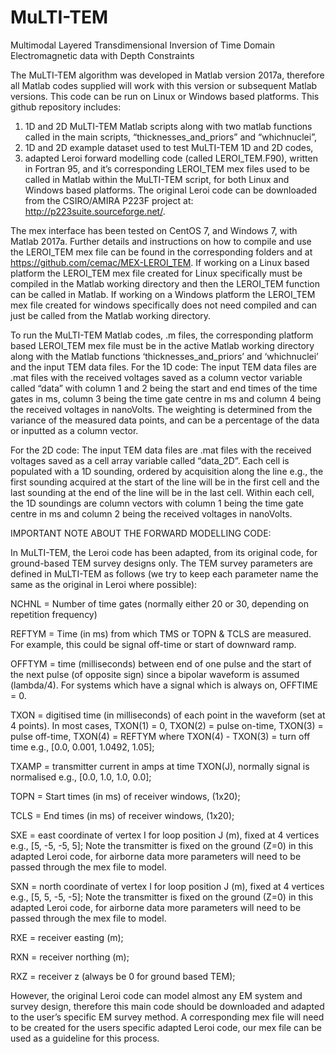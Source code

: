 # MuLTI-TEM

Multimodal Layered Transdimensional Inversion of Time Domain Electromagnetic data with Depth Constraints

The MuLTI-TEM algorithm was developed in Matlab version 2017a, therefore all Matlab codes supplied will work with this version or subsequent Matlab versions. This code can be run on Linux or Windows based platforms. This github repository includes: 

1.	1D and 2D MuLTI-TEM Matlab scripts along with two matlab functions called in the main scripts, “thicknesses_and_priors” and “whichnuclei”,
2.	1D and 2D example dataset used to test MuLTI-TEM 1D and 2D codes,
3.	adapted Leroi forward modelling code (called LEROI_TEM.F90), written in Fortran 95, and it’s corresponding LEROI_TEM mex files used to be called in Matlab within the MuLTI-TEM script, for both Linux and Windows based platforms. The original Leroi code can be downloaded from the CSIRO/AMIRA P223F project at: http://p223suite.sourceforge.net/.

The mex interface has been tested on CentOS 7, and Windows 7, with Matlab 2017a. Further details and instructions on how to compile and use the LEROI_TEM mex file can be found in the corresponding folders and at https://github.com/cemac/MEX-LEROI_TEM. If working on a Linux based platform the LEROI_TEM mex file created for Linux specifically must be compiled in the Matlab working directory and then the LEROI_TEM function can be called in Matlab. If working on a Windows platform the LEROI_TEM mex file created for windows specifically does not need compiled and can just be called from the Matlab working directory. 

To run the MuLTI-TEM Matlab codes, .m files, the corresponding platform based LEROI_TEM mex file must be in the active Matlab working directory along with the Matlab functions ‘thicknesses_and_priors’ and ‘whichnuclei’ and the input TEM data files.
For the 1D code: The input TEM data files are .mat files with the received voltages saved as a column vector variable called “data” with column 1 and 2 being the start and end times of the time gates in ms, column 3 being the time gate centre in ms and column 4 being the received voltages in nanoVolts. The weighting is determined from the variance of the measured data points, and can be a percentage of the data or inputted as a column vector.

For the 2D code: The input TEM data files are .mat files with the received voltages saved as a cell array variable called “data_2D”. Each cell is populated with a 1D sounding, ordered by acquisition along the line e.g., the first sounding acquired at the start of the line will be in the first cell and the last sounding at the end of the line will be in the last cell. Within each cell, the 1D soundings are column vectors with column 1 being the time gate centre in ms and column 2 being the received voltages in nanoVolts.

IMPORTANT NOTE ABOUT THE FORWARD MODELLING CODE: 

In MuLTI-TEM, the Leroi code has been adapted, from its original code, for ground-based TEM survey designs only.  The TEM survey parameters are defined in MuLTI-TEM as follows (we try to keep each parameter name the same as the original in Leroi where possible):

NCHNL = Number of time gates (normally either 20 or 30, depending on repetition frequency)

REFTYM = Time (in ms) from which TMS or TOPN & TCLS are measured. For example, this could be signal off-time or start of downward ramp.

OFFTYM = time (milliseconds) between end of one pulse and the start of the next pulse (of opposite sign) since a bipolar waveform is assumed (lambda/4). For systems which have a signal which is always on, OFFTIME = 0.

TXON   = digitised time (in milliseconds) of each point in the waveform (set at 4 points). In most cases, TXON(1) = 0, TXON(2) = pulse on-time, TXON(3) = pulse off-time, TXON(4) = REFTYM where TXON(4) - TXON(3) = turn off time e.g., [0.0, 0.001, 1.0492, 1.05];

TXAMP  = transmitter current in amps at time TXON(J), normally signal is normalised e.g., [0.0, 1.0, 1.0, 0.0];

TOPN   = Start times (in ms) of receiver windows, (1x20);

TCLS   = End times (in ms) of receiver windows, (1x20);

SXE    = east coordinate of vertex I for loop position J (m), fixed at 4 vertices e.g., [5, -5, -5, 5]; Note the transmitter is fixed on the ground (Z=0) in this adapted Leroi code, for airborne data more parameters will need to be passed through the mex file to model.

SXN    = north coordinate of vertex I for loop position J (m), fixed at 4 vertices e.g., [5, 5, -5, -5]; Note the transmitter is fixed on the ground (Z=0) in this adapted Leroi code, for airborne data more parameters will need to be passed through the mex file to model.

RXE    = receiver easting (m);

RXN    = receiver northing (m);

RXZ    = receiver z (always be 0 for ground based TEM);

However, the original Leroi code can model almost any EM system and survey design, therefore this main code should be downloaded and adapted to the user’s specific EM survey method. A corresponding mex file will need to be created for the users specific adapted Leroi code, our mex file can be used as a guideline for this process. 
